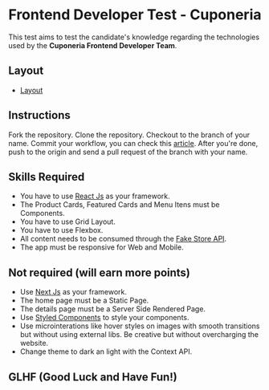 # Frontend Developer Test - Cuponeria

This test aims to test the candidate's knowledge regarding the technologies used by the **Cuponeria Frontend Developer Team**.

## Layout

- [Layout](https://www.figma.com/file/CjWJWkhU0eYmwVlUaPs4A0/nike-website-denion?node-id=0%3A1)

## Instructions

Fork the repository.
Clone the repository.
Checkout to the branch of your name.
Commit your workflow, you can check this [article](https://medium.com/@rafael.oliveira/como-escrever-boas-mensagens-de-commit-9f8fe852155a).
After you're done, push to the origin and send a pull request of the branch with your name.

## Skills Required

- You have to use [React Js](https://pt-br.reactjs.org/)	as your framework.
- The Product Cards, Featured Cards and Menu Itens must be Components.
- You have to use Grid Layout.
- You have to use Flexbox.
- All content needs to be consumed through the [Fake Store API](https://fakestoreapi.com/).
- The app must be responsive for Web and Mobile.

## Not required (will earn more points)

- Use [Next Js](https://nextjs.org/) as your framework.
- The home page must be a Static Page.
- The details page must be a Server Side Rendered Page.
- Use [Styled Components](https://styled-components.com/) to style your components.
- Use microinterations like hover styles on images with smooth transitions but without using external libs. Be creative but without overcharging the website.
- Change theme to dark an light with the Context API.

## GLHF (Good Luck and Have Fun!)

